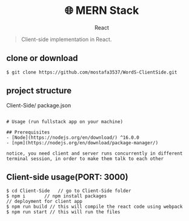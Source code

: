 <h1 align="center">
🌐 MERN Stack
</h1>
<p align="center">
React
</p>

> Client-side implementation in React.
## clone or download
```terminal
$ git clone https://github.com/mostafa3537/WordS-ClientSide.git
```

## project structure

Client-Side/
   package.json
```

# Usage (run fullstack app on your machine)

## Prerequisites
- [Node](https://nodejs.org/en/download/) ^16.0.0
- [npm](https://nodejs.org/en/download/package-manager/)

notice, you need client and server runs concurrently in different terminal session, in order to make them talk to each other
```
## Client-side usage(PORT: 3000)

```terminal
$ cd Client-Side   // go to Client-Side folder
$ npm i       // npm install packages
// deployment for client app
$ npm run build // this will compile the react code using webpack 
$ npm run start // this will run the files
```
